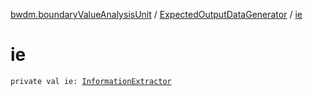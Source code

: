 [bwdm.boundaryValueAnalysisUnit](../index.md) / [ExpectedOutputDataGenerator](index.md) / [ie](./ie.md)

# ie

`private val ie: `[`InformationExtractor`](../../bwdm.information-store/-information-extractor/index.md)